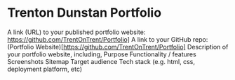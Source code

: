 # Trenton Dunstan Portfolio

A link (URL) to your published portfolio website: https://github.com/TrentOnTrent/Portfolio]
A link to your GitHub repo: (Portfolio Website)[https://github.com/TrentOnTrent/Portfolio]
Description of your portfolio website, including,
Purpose
Functionality / features
Screenshots
Sitemap
Target audience
Tech stack (e.g. html, css, deployment platform, etc)
